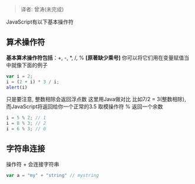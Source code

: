 > 译者: 曾涛(未完成)

JavaScript有以下基本操作符

## 算术操作符
**基本算术操作符包括**：+, -, *, /, % **[原著缺少乘号]**
你可以将它们用在变量赋值当中就像下面的例子
```javascript
var i = 2;
i = (2 + i) * 3 / i;
alert(i)
```
只是要注意, 整数相除会返回浮点数 这里用Java做对比 比如7/2 = 3(整数相除),
而JavaScript将返回给你一个正常的3.5
取模操作符 % 返回一个余数
```javascript
i = 5 % 2; // 1
i = 8 % 3; // 2
i = 6 % 3; // 0
```
## 字符串连接
操作符 + 会连接字符串
```javascript
var a = "my" + "string" // mystring
```